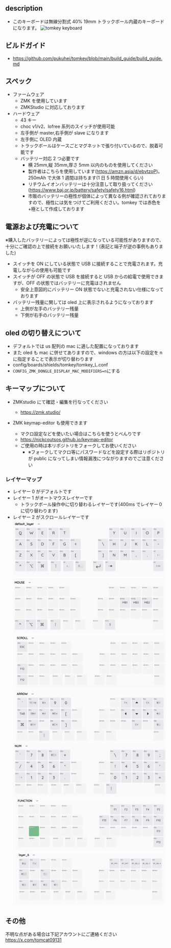 ## description
- このキーボードは無線分割式 40% 19mm トラックボール内蔵のキーボードになります。
  ![tomkey keyboard](img/tomkeyimg.png)

## ビルドガイド
- https://github.com/pukuhei/tomkey/blob/main/build_guide/build_guide.md
## スペック

- ファームウェア
  - ZMK を使用しています
  - ZMKStudio に対応しております
- ハードウェア
  - 43 キー
  - choc v1/v2、lofree 系列のスイッチが使用可能
  - 左手側が master,右手側が slave になります
  - 左手側に OLED 内蔵
  - トラックボールはケースごとマグネットで張り付いているので、脱着可能です
  - バッテリー対応 2 つ必要です
    - 横 25mm,縦 35mm,厚さ 5mm 以内のものを使用してください
    - 製作者はこちらを使用しています(https://amzn.asia/d/ebvtzoP)。250mAh で大体 1 週間は持ちます(1 日 5 時間使用くらい)
    - リチウムイオンバッテリーは十分注意して取り扱ってください(https://www.baj.or.jp/battery/safety/safety16.html)
    - 市販のバッテリーの極性が個体によって異なる例が確認されておりますので、極性には気をつけてご利用ください。tomkey では赤色を+極として作成しております

## 電源および充電について
※購入したバッテリーによっては極性が逆になっている可能性がありますので、十分にご確認の上で接続をお願いいたします！(表記と端子が逆の事例もありました)
- スイッチを ON にしている状態で USB に接続することで充電されます。充電しながらの使用も可能です
- スイッチが OFF の状態で USB を接続すると USB からの給電で使用できますが、OFF の状態ではバッテリーに充電はされません
  - 安全上意図的にバッテリー ON 状態でないと充電されない仕様になっております
- バッテリー残量に関しては oled 上に表示されるようになっております
  - 上側が左手のバッテリー残量
  - 下側が右手のバッテリー残量

## oled の切り替えについて

- デフォルトでは us 配列の mac に適した配置になっております
- また oled も mac に併せてありますので、windows の方は以下の設定を n に指定することで表示が切り替わります
- config/boards/shields/tomkey/tomkey_L.conf
- `CONFIG_ZMK_DONGLE_DISPLAY_MAC_MODIFIERS=n`にする

## キーマップについて

- ZMKstudio にて確認・編集を行なってください

  - https://zmk.studio/

- ZMK keymap-editor も使用できます
  - マクロ設定などを使いたい場合はこちらを使うとべんりです
  - https://nickcoutsos.github.io/keymap-editor
  - ご使用の時は本リポジトリをフォークしてお使いください
    - ※フォークしてマクロ等にパスワードなどを設定する際はリポジトリが public になってしまい情報漏洩につながりますのでご注意ください

### レイヤーマップ

- レイヤー 0 がデフォルトです
- レイヤー 1 がオートマウスレイヤーです
  - トラックボール操作中に切り替わるレイヤーです(400ms でレイヤー０に切り替わります)
- レイヤー 2 がスクロールレイヤーです
  ![tomkey layer0](img/layer0.png)
  ![tomkey layer1](img/layer1.png)
  ![tomkey layer2](img/layer2.png)
  ![tomkey layer3](img/layer3.png)
  ![tomkey layer4](img/layer4.png)
  ![tomkey layer5](img/layer5.png)
  ![tomkey layer6](img/layer6.png)

## その他

不明な点がある場合は下記アカウントにご連絡ください
https://x.com/tomcat09131
